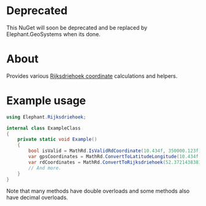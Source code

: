 # Deprecated

This NuGet will soon be deprecated and be replaced by Elephant.GeoSystems when its done.

# About

Provides various [Rijksdriehoek coordinate](https://nl.wikipedia.org/wiki/Rijksdriehoeksco%C3%B6rdinaten) calculations and helpers.

# Example usage

```c#
using Elephant.Rijksdriehoek;

internal class ExampleClass
{
    private static void Example()
    {
        bool isValid = MathRd.IsValidRdCoordinate(10.434f, 350000.123f);
        var gpsCoordinates = MathRd.ConvertToLatitudeLongitude(10.434f, 350000.123f);
        var rdCoordinates = MathRd.ConvertToRijksdriehoek(52.372143838117f, 4.90559760435224f);
        // And more.
    }
}
```

Note that many methods have double overloads and some methods also have decimal overloads.